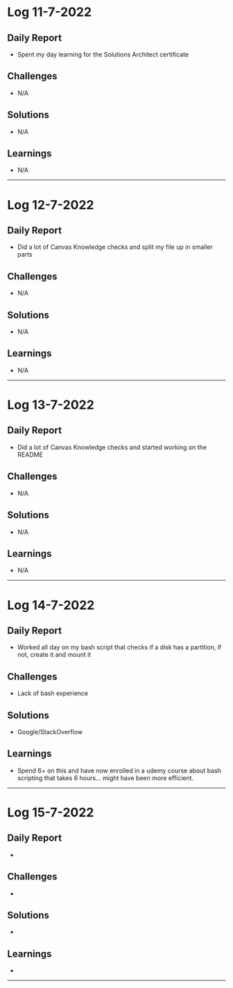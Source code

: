# Log 11-7-2022
 
## Daily Report
- Spent my day learning for the Solutions Architect certificate
## Challenges
- N/A
## Solutions
- N/A
## Learnings
- N/A
---
# Log 12-7-2022
 
## Daily Report
- Did a lot of Canvas Knowledge checks and split my file up in smaller parts
## Challenges
- N/A
## Solutions
- N/A
## Learnings
- N/A
---
# Log 13-7-2022
 
## Daily Report
- Did a lot of Canvas Knowledge checks and started working on the README
## Challenges
- N/A
## Solutions
- N/A
## Learnings
- N/A
---
# Log 14-7-2022

## Daily Report
- Worked all day on my bash script that checks if a disk has a partition, if not, create it and mount it
## Challenges
- Lack of bash experience
## Solutions
- Google/StackOverflow
## Learnings
- Spend 6+ on this and have now enrolled in a udemy course about bash scripting that takes 6 hours... might have been more efficient.
---
# Log 15-7-2022
 
## Daily Report
- 
## Challenges
- 
## Solutions
- 
## Learnings
- 
---
